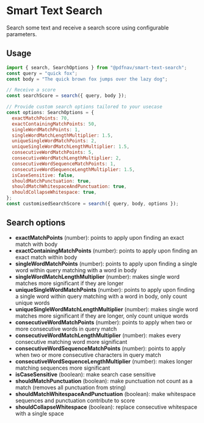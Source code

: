 # Smart Text Search

Search some text and receive a search score using configurable parameters.

## Usage

```js
import { search, SearchOptions } from "@pdfnav/smart-text-search";
const query = "quick fox";
const body = "The quick brown fox jumps over the lazy dog";

// Receive a score
const searchScore = search({ query, body });

// Provide custom search options tailored to your usecase
const options: SearchOptions = {
  exactMatchPoints: 70,
  exactContainingMatchPoints: 50,
  singleWordMatchPoints: 1,
  singleWordMatchLengthMultiplier: 1.5,
  uniqueSingleWordMatchPoints: 2,
  uniqueSingleWordMatchLengthMultiplier: 1.5,
  consecutiveWordMatchPoints: 5,
  consecutiveWordMatchLengthMultiplier: 2,
  consecutiveWordSequenceMatchPoints: 1,
  consecutiveWordSequenceLengthMultiplier: 1.5,
  isCaseSensitive: false,
  shouldMatchPunctuation: true,
  shouldMatchWhitespaceAndPunctuation: true,
  shouldCollapseWhitespace: true,
};
const customisedSearchScore = search({ query, body, options });
```

## Search options

- **exactMatchPoints** (number): points to apply upon finding an exact match with body
- **exactContainingMatchPoints** (number): points to apply upon finding an exact match within body
- **singleWordMatchPoints** (number): points to apply upon finding a single word within query matching with a word in body
- **singleWordMatchLengthMultiplier** (number): makes single word matches more significant if they are longer
- **uniqueSingleWordMatchPoints** (number): points to apply upon finding a single word within query matching with a word in body, only count unique words
- **uniqueSingleWordMatchLengthMultiplier** (number): makes single word matches more significant if they are longer, only count unique words
- **consecutiveWordMatchPoints** (number): points to apply when two or more consecutive words in query match
- **consecutiveWordMatchLengthMultiplier** (number): makes every consecutive matching word more significant
- **consecutiveWordSequenceMatchPoints** (number): points to apply when two or more consecutive characters in query match
- **consecutiveWordSequenceLengthMultiplier** (number): makes longer matching sequences more significant
- **isCaseSensitive** (boolean): make search case sensitive
- **shouldMatchPunctuation** (boolean): make punctuation not count as a match (removes all punctuation from string)
- **shouldMatchWhitespaceAndPunctuation** (boolean): make whitespace sequences and punctuation contribute to score
- **shouldCollapseWhitespace** (boolean): replace consecutive whitespace with a single space
